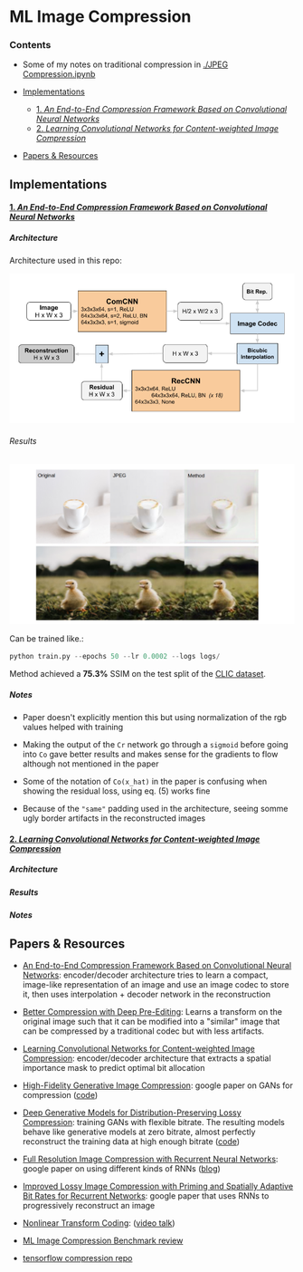 
# ML Image Compression



### Contents
- Some of my notes on traditional compression in [./JPEG Compression.ipynb](https://github.com/ksanjeevan/ml-image-compression/blob/master/JPEG%20Compression.ipynb)

- [Implementations](#imp)
	- [1. *An End-to-End Compression Framework Based on Convolutional Neural Networks*](#full)
	- [2. *Learning Convolutional Networks for Content-weighted Image Compression*](#cont)

- [Papers & Resources](#papes)	


## Implementations <a name="imp"/>


 <a name="full"/>
 
#### [1. *An End-to-End Compression Framework Based on Convolutional Neural Networks*](https://arxiv.org/pdf/1708.00838v1.pdf)

##### Architecture

Architecture used in this repo:

<p align="center">
<img src="plots/arch.png" width="650px"/>
</p>


###### Results

<p align="center">
<img src="plots/im.png" width="750px"/>
</p>

Can be trained like.:

```python
python train.py --epochs 50 --lr 0.0002 --logs logs/
```

Method achieved a **75.3%** SSIM on the test split of the [CLIC dataset](https://www.tensorflow.org/datasets/catalog/clic).



##### Notes

- Paper doesn't explicitly mention this but using normalization of the rgb values helped with training

- Making the output of the `Cr` network go through a `sigmoid` before going into `Co` gave better results and makes sense for the gradients to flow although not mentioned in the paper

- Some of the notation of `Co(x_hat)` in the paper is confusing when showing the residual loss, using eq. (5) works fine

- Because of the `"same"` padding used in the architecture, seeing somme ugly border artifacts in the reconstructed images



<a name="cont"/>

#### [2. *Learning Convolutional Networks for Content-weighted Image Compression*](https://openaccess.thecvf.com/content_cvpr_2018/papers/Li_Learning_Convolutional_Networks_CVPR_2018_paper.pdf) 


##### Architecture

##### Results

##### Notes




## Papers & Resources <a name="papes"/>

- [An End-to-End Compression Framework Based on Convolutional Neural Networks](https://arxiv.org/pdf/1708.00838v1.pdf): encoder/decoder architecture tries to learn a compact, image-like representation of an image and use an image codec to store it, then uses interpolation + decoder network in the reconstruction

- [Better Compression with Deep Pre-Editing](https://arxiv.org/pdf/2002.00113.pdf): Learns a transform on the original image such that it can be modified into a "similar" image that can be compressed by a traditional codec but with less artifacts.

- [Learning Convolutional Networks for Content-weighted Image Compression](https://openaccess.thecvf.com/content_cvpr_2018/papers/Li_Learning_Convolutional_Networks_CVPR_2018_paper.pdf): encoder/decoder architecture that extracts a spatial importance mask to predict optimal bit allocation

- [High-Fidelity Generative Image Compression](https://arxiv.org/pdf/2006.09965.pdf): google paper on GANs for compression ([code](https://github.com/tensorflow/compression/tree/master/models/hific))

- [Deep Generative Models for Distribution-Preserving Lossy Compression](https://arxiv.org/pdf/1805.11057.pdf): training GANs with flexible bitrate. The resulting models behave like generative models at zero bitrate, almost perfectly reconstruct the training data at high enough bitrate ([code](https://github.com/mitscha/dplc))

- [Full Resolution Image Compression with Recurrent Neural Networks](https://openaccess.thecvf.com/content_cvpr_2017/papers/Toderici_Full_Resolution_Image_CVPR_2017_paper.pdf): google paper on using different kinds of RNNs ([blog](https://ai.googleblog.com/2016/09/image-compression-with-neural-networks.html))

- [Improved Lossy Image Compression with Priming and Spatially Adaptive Bit Rates for Recurrent Networks](https://arxiv.org/pdf/1703.10114.pdf): google paper that uses RNNs to progressively reconstruct an image

- [Nonlinear Transform Coding](https://arxiv.org/pdf/2007.03034.pdf): ([video talk](https://www.youtube.com/watch?v=x_q7cZviXkY))

- [ML Image Compression Benchmark review](https://arxiv.org/pdf/2002.03711.pdf)

- [tensorflow compression repo](https://github.com/tensorflow/compression)







		

